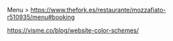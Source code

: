 <!-- - Remove all child elements of a div before creating the content after pressing a button > Using divReference.textContent = ''; -->


<!-- - Home > 2 photos with descriptions next to each other > swapped, one to the left and another one to the right -->

<!-- - Can't reference the content wrappers to remove them upon button click: Create a reference of the wrapper inside everytime a button is clicked -->


<!-- - Contact > 1 row with telephone, mail, social media
            2 row with map and address -->

Menu > https://www.thefork.es/restaurante/mozzafiato-r510935/menu#booking

https://visme.co/blog/website-color-schemes/